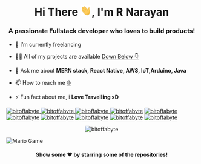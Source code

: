 <h1 align="center"> Hi There <img src="https://github.com/bitoffabyte/bitoffabyte/blob/master/Hi.gif" width="29px">, I'm R Narayan</h1>
<h3 align="center">A passionate Fullstack developer who loves to build products!</h3>

-   🔭 I’m currently freelancing

-   👨‍💻 All of my projects are available [Down Below 👇](https://github.com/bitoffabyte?tab=repositories)

-   💬 Ask me about **MERN stack, React Native, AWS, IoT,Arduino, Java**

-   📫 How to reach me [🌐](https://bitoffabyte.github.io)

-   ⚡ Fun fact about me, i **Love Travelling xD**

<link rel="stylesheet" href="https://cdn.jsdelivr.net/gh/konpa/devicon@master/devicon.min.css">

<i class="devicon-react-original colored"></i>

<p align="center">

<a href="#"><img src="https://cdn.iconscout.com/icon/free/png-64/javascript-1-225993.png" alt="bitoffabyte" height="35" width="35" /> </a>
<a href="#"><img src="https://cdn.iconscout.com/icon/free/png-64/css-131-722685.png" alt="bitoffabyte" height="35" width="35"  /> </a>
<a href="#"><img src="https://cdn.iconscout.com/icon/free/png-64/html-2752158-2284975.png" alt="bitoffabyte" height="35" width="35" /> </a>
<a href="#"> <img src="https://cdn.iconscout.com/icon/free/png-64/typescript-1174965.png" alt="bitoffabyte" height="35" width="35" /></a>
<a href="#"><img src="https://cdn.iconscout.com/icon/free/png-64/nodejs-2-226035.png" alt="bitoffabyte" height="35" width="35" /></a>
<a href="#"> <img src="https://cdn.iconscout.com/icon/free/png-64/react-4-1175110.png" alt="bitoffabyte" height="35" width="35" /></a>
<a href="#"> <img src="https://cdn.iconscout.com/icon/free/png-64/mongodb-5-1175140.png" alt="bitoffabyte" height="35" width="35" /></a>
<a href="#"> <img src="https://cdn.iconscout.com/icon/free/png-64/c-58-1175247.png" alt="bitoffabyte" height="35" width="35" /></a>
<a href="#"> <img src="https://cdn.iconscout.com/icon/free/png-64/c-4-226082.png" alt="bitoffabyte" height="35" width="35" /></a>
<a href="#"> <img src="https://cdn.iconscout.com/icon/free/png-64/google-cloud-2038785-1721675.png" alt="bitoffabyte" height="35" width="35" /></a>
</p>
<p align="center"> <img src="https://github-readme-stats.vercel.app/api?username=bitoffabyte&show_icons=true" alt="bitoffabyte" /> </p>

<!--<p align="center"> <img src="https://github-readme-stats.vercel.app/api/top-langs/?username=bitoffabyte&show_icons=true&layout=compact"" alt="bitoffabyte" /> </p> -->

<p align="center">
<link rel="stylesheet" href="https://cdn.jsdelivr.net/gh/devicons/devicon@v2.15.1/devicon.min.css">

<a href="https://www.linkedin.com/in/r-narayan-37644518b/" target="blank"><i class="devicon-linkedin-plain colored"></i>
</a>
<a href="https://twitter.com/bitoffabyte" target="blank"><i class="devicon-linkedin-plain colored"></i>
</a>

</p>

<img src="https://github.com/TheDudeThatCode/TheDudeThatCode/blob/master/Assets/Mario_Gameplay.gif" alt="Mario Game" width="980">

 <h4 align="center">Show some ❤️ by starring some of the repositories!</h4>
